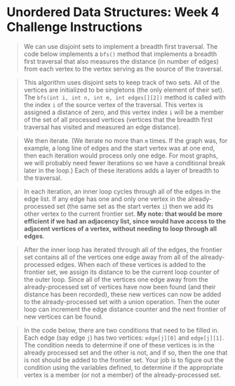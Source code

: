 # Unordered Data Structures: Week 4 Challenge Instructions

> We can use disjoint sets to implement a breadth first traversal. The code below implements a `bfs()` method that implements a breadth first traversal that also measures the distance (in number of edges) from each vertex to the vertex serving as the source of the traversal.

> This algorithm uses disjoint sets to keep track of two sets. All of the vertices are initialized to be singletons (the only element of their set). The `bfs(int i, int n, int m, int edges[][2])` method is called with the index `i` of the source vertex of the traversal. This vertex is assigned a distance of zero, and this vertex index `i` will be a member of the set of all processed vertices (vertices that the breadth first traversal has visited and measured an edge distance).

> We then iterate. (We iterate no more than `m` times. If the graph was, for example, a long line of edges and the start vertex was at one end, then each iteration would process only one edge. For most graphs, we will probably need fewer iterations so we have a conditional break later in the loop.) Each of these iterations adds a layer of breadth to the traversal.

> In each iteration, an inner loop cycles through all of the edges in the edge list. If any edge has one and only one vertex in the already-processed set (the same set as the start vertex `i`) then we add its other vertex to the current frontier set. **My note: that would be more efficient if we had an adjacency list, since would have access to the adjacent vertices of a vertex, without needing to loop through all edges**.

> After the inner loop has iterated through all of the edges, the frontier set contains all of the vertices one edge away from all of the already-processed edges. When each of these vertices is added to the frontier set, we assign its distance to be the current loop counter of the outer loop. Since all of the vertices one edge away from the already-processed set of vertices have now been found (and their distance has been recorded), these new vertices can now be added to the already-processed set with a union operation. Then the outer loop can increment the edge distance counter and the next frontier of new vertices can be found.

> In the code below, there are two conditions that need to be filled in. Each edge (say edge `j`) has two vertices: `edge[j][0]` and `edge[j][1]`. The condition needs to determine if one of these vertices is in the already processed set and the other is not, and if so, then the one that is not should be added to the frontier set. Your job is to figure out the condition using the variables defined, to determine if the appropriate vertex is a member (or not a member) of the already-processed set.